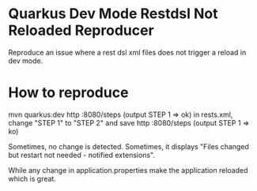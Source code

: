 # Quarkus Dev Mode Restdsl Not Reloaded Reproducer

Reproduce an issue where a rest dsl xml files does not trigger a reload in dev mode.

# How to reproduce
mvn quarkus:dev
http :8080/steps (output STEP 1 => ok)
in rests.xml, change "STEP 1" to "STEP 2" and save
http :8080/steps (output STEP 1 => ko)

Sometimes, no change is detected.
Sometimes, it displays "Files changed but restart not needed - notified extensions".

While any change in application.properties make the application reloaded which is great.